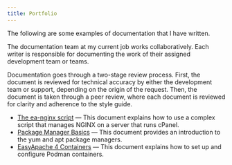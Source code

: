 ```yaml
---
title: Portfolio
---
```


The following are some examples of documentation that I have written. 

The documentation team at my current job works collaboratively. Each writer is responsible for documenting the work of their assigned development team or teams.

Documentation goes through a two-stage review process. First, the document is reviewed for technical accuracy by either the development team or support, depending on the origin of the request. Then, the document is taken through a peer review, where each document is reviewed for clarity and adherence to the style guide.

* [The ea-nginx script](nginx-script.md) — This document explains how to use a complex script that manages NGINX on a server that runs cPanel. 
* [Package Manager Basics](package-manager-basics.md) — This document provides an introduction to the yum and apt package managers. 
* [EasyApache 4 Containers](containers.md) — This document explains how to set up and configure Podman containers. 

